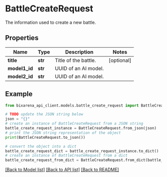 # BattleCreateRequest

The information used to create a new battle.

## Properties

Name | Type | Description | Notes
------------ | ------------- | ------------- | -------------
**title** | **str** | Title of the battle. | [optional] 
**model1_id** | **str** | UUID of an AI model. | 
**model2_id** | **str** | UUID of an AI model. | 

## Example

```python
from bixarena_api_client.models.battle_create_request import BattleCreateRequest

# TODO update the JSON string below
json = "{}"
# create an instance of BattleCreateRequest from a JSON string
battle_create_request_instance = BattleCreateRequest.from_json(json)
# print the JSON string representation of the object
print(BattleCreateRequest.to_json())

# convert the object into a dict
battle_create_request_dict = battle_create_request_instance.to_dict()
# create an instance of BattleCreateRequest from a dict
battle_create_request_from_dict = BattleCreateRequest.from_dict(battle_create_request_dict)
```
[[Back to Model list]](../README.md#documentation-for-models) [[Back to API list]](../README.md#documentation-for-api-endpoints) [[Back to README]](../README.md)


